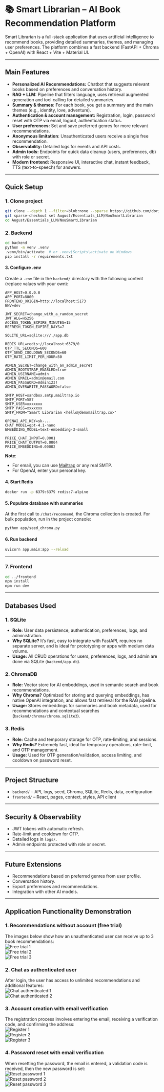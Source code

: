 # 📚 Smart Librarian – AI Book Recommendation Platform  

Smart Librarian is a full-stack application that uses artificial intelligence to recommend books, providing detailed summaries, themes, and managing user preferences. The platform combines a fast backend (FastAPI + Chroma + OpenAI) with React + Vite + Material UI.  

---

## Main Features  

- **Personalized AI Recommendations:** Chatbot that suggests relevant books based on preferences and conversation history.  
- **RAG + LLM:** Pipeline that filters language, uses retrieval augmented generation and tool calling for detailed summaries.  
- **Summary & themes:** For each book, you get a summary and the main themes (e.g., identity, love, adventure).  
- **Authentication & account management:** Registration, login, password reset with OTP via email, logout, authentication status.  
- **User preferences:** Set and save preferred genres for more relevant recommendations.  
- **Anonymous limitation:** Unauthenticated users receive a single free recommendation.  
- **Observability:** Detailed logs for events and API costs.  
- **Admin tools:** Endpoints for quick data cleanup (users, preferences, db) with role or secret.  
- **Modern frontend:** Responsive UI, interactive chat, instant feedback, TTS (text-to-speech) for answers.  

---

## Quick Setup  

### 1. Clone project  
```sh
git clone --depth 1 --filter=blob:none --sparse https://github.com/dorinandries/davax.git  
git sparse-checkout set August/Essentials_LLM/NouSmartLibrarian  
cd August/Essentials_LLM/NouSmartLibrarian  
```

### 2. Backend  
```sh
cd backend  
python -m venv .venv  
.venv/bin/activate  # or .venv\Scripts\activate on Windows  
pip install -r requirements.txt  
```

#### 3. Configure .env  
Create a `.env` file in the `backend/` directory with the following content (replace values with your own):  
```
APP_HOST=0.0.0.0  
APP_PORT=8000  
FRONTEND_ORIGIN=http://localhost:5173  
ENV=dev  

JWT_SECRET=change_with_a_random_secret  
JWT_ALG=HS256  
ACCESS_TOKEN_EXPIRE_MINUTES=15  
REFRESH_TOKEN_EXPIRE_DAYS=7  

SQLITE_URL=sqlite:///./app.db  

REDIS_URL=redis://localhost:6379/0  
OTP_TTL_SECONDS=600  
OTP_SEND_COOLDOWN_SECONDS=60  
OTP_RATE_LIMIT_PER_HOUR=50  

ADMIN_SECRET=change_with_an_admin_secret  
ADMIN_BOOTSTRAP_ENABLED=true  
ADMIN_USERNAME=admin  
ADMIN_EMAIL=admin@email.com  
ADMIN_PASSWORD=Admin123!  
ADMIN_OVERWRITE_PASSWORD=false  

SMTP_HOST=sandbox.smtp.mailtrap.io  
SMTP_PORT=587  
SMTP_USER=xxxxxxx  
SMTP_PASS=xxxxxxx  
SMTP_FROM="Smart Librarian <hello@demomailtrap.co>"  

OPENAI_API_KEY=sk-...  
CHAT_MODEL=gpt-4.1-nano  
EMBEDDING_MODEL=text-embedding-3-small  

PRICE_CHAT_INPUT=0.0001  
PRICE_CHAT_OUTPUT=0.0004  
PRICE_EMBEDDING=0.00002  
```

**Note:**  
- For email, you can use [Mailtrap](https://mailtrap.io/) or any real SMTP.  
- For OpenAI, enter your personal key.  

#### 4. Start Redis  
```sh
docker run -p 6379:6379 redis:7-alpine  
```

#### 5. Populate database with summaries  
At the first call to `/chat/recommend`, the Chroma collection is created. For bulk population, run in the project console:  
```sh
python app/seed_chroma.py  
```

#### 6. Run backend  
```sh
uvicorn app.main:app --reload  
```

---

### 7. Frontend  
```sh
cd ../frontend  
npm install  
npm run dev  
```

---

## Databases Used  

### 1. SQLite  
- **Role:** User data persistence, authentication, preferences, logs, and administration.  
- **Why SQLite?** It’s fast, easy to integrate with FastAPI, requires no separate server, and is ideal for prototyping or apps with medium data volume.  
- **Usage:** All CRUD operations for users, preferences, logs, and admin are done via SQLite (`backend/app.db`).  

### 2. ChromaDB  
- **Role:** Vector store for AI embeddings, used in semantic search and book recommendations.  
- **Why Chroma?** Optimized for storing and querying embeddings, has native OpenAI integration, and allows fast retrieval for the RAG pipeline.  
- **Usage:** Stores embeddings for summaries and book metadata, used for recommendations and contextual searches (`backend/chroma/chroma.sqlite3`).  

### 3. Redis  
- **Role:** Cache and temporary storage for OTP, rate-limiting, and sessions.  
- **Why Redis?** Extremely fast, ideal for temporary operations, rate-limit, and OTP management.  
- **Usage:** Used for OTP generation/validation, access limiting, and cooldown on password reset.  

---

## Project Structure  
- `backend/` – API, logs, seed, Chroma, SQLite, Redis, data, configuration  
- `frontend/` – React, pages, context, styles, API client  

---

## Security & Observability  
- JWT tokens with automatic refresh.  
- Rate-limit and cooldown for OTP.  
- Detailed logs in `logs/`.  
- Admin endpoints protected with role or secret.  

---

## Future Extensions  
- Recommendations based on preferred genres from user profile.  
- Conversation history.  
- Export preferences and recommendations.  
- Integration with other AI models.  

---

## Application Functionality Demonstration  

### 1. Recommendations without account (free trial)  
The images below show how an unauthenticated user can receive up to 3 book recommendations:  
![Free trial 1](demo/free_trial_chat_recommendation_1.jpg)  
![Free trial 2](demo/free_trial_chat_recommendation_2.jpg)  
![Free trial 3](demo/free_trial_chat_recommendation_3.jpg)  

### 2. Chat as authenticated user  
After login, the user has access to unlimited recommendations and additional features:  
![Chat authenticated 1](demo/auth_conversation_1.jpg)  
![Chat authenticated 2](demo/auth_conversation_2.jpg)  

### 3. Account creation with email verification  
The registration process involves entering the email, receiving a verification code, and confirming the address:  
![Register 1](demo/register_1.jpg)  
![Register 2](demo/register_2.jpg)  
![Register 3](demo/register_3.jpg)  

### 4. Password reset with email verification  
When resetting the password, the email is entered, a validation code is received, then the new password is set:  
![Reset password 1](demo/reset_password_1.jpg)  
![Reset password 2](demo/reset_password_2.jpg)  
![Reset password 3](demo/reset_password_3.jpg)  
